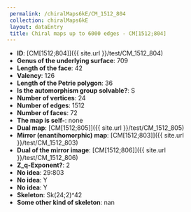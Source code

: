 ```yaml
--- 
 permalink: /chiralMaps6kE/CM_1512_804 
 collection: chiralMaps6kE
 layout: dataEntry
 title: Chiral maps up to 6000 edges - CM[1512;804]
---
```


- **ID**: [CM[1512;804]]({{ site.url }}/test/CM_1512_804)
- **Genus of the underlying surface**: 709
- **Length of the face**: 42
- **Valency**: 126
- **Length of the Petrie polygon**: 36
- **Is the automorphism group solvable?**: S
- **Number of vertices**: 24
- **Number of edges**: 1512
- **Number of faces**: 72
- **The map is self-**: none
- **Dual map**: [CM[1512;805]]({{ site.url }}/test/CM_1512_805)
- **Mirror (enantihomorphic) map**: [CM[1512;803]]({{ site.url }}/test/CM_1512_803)
- **Dual of the mirror image**: [CM[1512;806]]({{ site.url }}/test/CM_1512_806)
- **Z_q-Exponent?**: 2
- **No idea**:  29:803
- **No idea**: Y
- **No idea**: Y
- **Skeleton**: Sk(24;2)^42
- **Some other kind of skeleton**: nan
